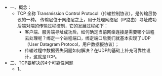 - 一、概念：
	- TCP 全称 Transmission Control Protocol（传输控制协议），是传输层协议的一种。
	  传输层位于网络层之上，用于处理网络层（IP路由）寻址成功后端对端的传输过程控制，它的发展过程如下：
		- 客户端、服务端寻址成功后，如何确定当前网络连接是需要哪个进程去处理呢？绑定一个进程端口，绑定端口后我们就基本实现了UDP（User Datagram Protocol，用户数据报协议）；
		- 传输过程中数据丢失问题如何解决？在UDP的基础上补充可靠性设计，这就是TCP。
- 二、TCP要解决的4个可靠性问题
	- 1、